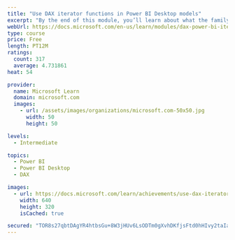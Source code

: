 ```yaml
---
title: "Use DAX iterator functions in Power BI Desktop models"
excerpt: "By the end of this module, you’ll learn about what the family of iterator functions can do and how to use them in your DAX calculations. Calculations will include custom summarizations, ranking, and concatenation."
webUrl: https://docs.microsoft.com/en-us/learn/modules/dax-power-bi-iterator-functions/
type: course
price: Free
length: PT12M
ratings:
  count: 317
  average: 4.731861
heat: 54

provider:
  name: Microsoft Learn
  domain: microsoft.com
  images:
    - url: /assets/images/organizations/microsoft.com-50x50.jpg
      width: 50
      height: 50

levels:
  - Intermediate

topics:
  - Power BI
  - Power BI Desktop
  - DAX

images:
  - url: https://docs.microsoft.com/learn/achievements/use-dax-iterator-functions-power-bi-desktop-social.png
    width: 640
    height: 320
    isCached: true

secured: "TOR8s27qbtDAgYR4htbsGu+8W3jHUv6LsODTm0gXvhDKfjsFtd0hHIvy2taIat0ZcTyWkfovVayvTL5NcncMWw2bU2lALnKhUcxg8a/AVMK349Dgpw58rIiZYWYgm19vg6QNpDmQ2b1lubjb2ynXVN40U+A9pAnPPDHRAR7Yn+ZK1uRKsEbaxQKJoqLnNeZy/IE0bAxHKA8PknRmp8SzVvbQHNJs6zWY2A8UUEntjSiBhcaVTSkq8JIrWghLKH7adUjUEKwS2D77yCfW0hahD43BYMUWw27ccij9PiuhKtblRbdgLuXogcoynhT/Wl2lh6GKHSuFIcqiorGZKeRBG18w7WAdqqu8c7BcvDuut4iZLr6ApDBcYAGrnv18OirWdqYKviyalwVIvdYoDCJmqW+366WiEHDxRfcr/Y95V9k=;9atSi0T4kNZs3CV9ae/+Dg=="
---
```



